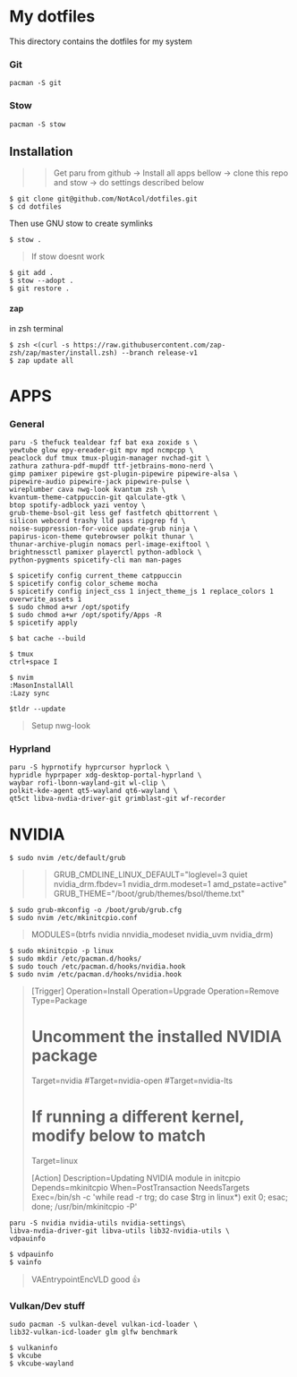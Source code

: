 
# My dotfiles

This directory contains the dotfiles for my system

### Git

```
pacman -S git
```

### Stow

```
pacman -S stow
```

## Installation

>>Get paru from github -> Install all apps bellow ->
clone this repo and stow -> do settings described below

```
$ git clone git@github.com/NotAcol/dotfiles.git
$ cd dotfiles
```

Then use GNU stow to create symlinks

```
$ stow .
```

>If stow doesnt work


```
$ git add .
$ stow --adopt .
$ git restore .
```

#### zap

in zsh terminal

```
$ zsh <(curl -s https://raw.githubusercontent.com/zap-zsh/zap/master/install.zsh) --branch release-v1
$ zap update all
```

# APPS

### General
```
paru -S thefuck tealdear fzf bat exa zoxide s \
yewtube glow epy-ereader-git mpv mpd ncmpcpp \
peaclock duf tmux tmux-plugin-manager nvchad-git \
zathura zathura-pdf-mupdf ttf-jetbrains-mono-nerd \
gimp pamixer pipewire gst-plugin-pipewire pipewire-alsa \
pipewire-audio pipewire-jack pipewire-pulse \
wireplumber cava nwg-look kvantum zsh \
kvantum-theme-catppuccin-git qalculate-gtk \
btop spotify-adblock yazi ventoy \
grub-theme-bsol-git less gef fastfetch qbittorrent \
silicon webcord trashy lld pass ripgrep fd \
noise-suppression-for-voice update-grub ninja \
papirus-icon-theme qutebrowser polkit thunar \
thunar-archive-plugin nomacs perl-image-exiftool \
brightnessctl pamixer playerctl python-adblock \
python-pygments spicetify-cli man man-pages
```

```
$ spicetify config current_theme catppuccin
$ spicetify config color_scheme mocha
$ spicetify config inject_css 1 inject_theme_js 1 replace_colors 1 overwrite_assets 1
$ sudo chmod a+wr /opt/spotify
$ sudo chmod a+wr /opt/spotify/Apps -R
$ spicetify apply

$ bat cache --build

$ tmux
ctrl+space I

$ nvim
:MasonInstallAll
:Lazy sync

$tldr --update
```
>Setup nwg-look

### Hyprland

```
paru -S hyprnotify hyprcursor hyprlock \
hypridle hyprpaper xdg-desktop-portal-hyprland \
waybar rofi-lbonn-wayland-git wl-clip \
polkit-kde-agent qt5-wayland qt6-wayland \
qt5ct libva-nvdia-driver-git grimblast-git wf-recorder
```

# NVIDIA

```
$ sudo nvim /etc/default/grub
```

>>GRUB_CMDLINE_LINUX_DEFAULT="loglevel=3 quiet nvidia_drm.fbdev=1 nvidia_drm.modeset=1 amd_pstate=active"
GRUB_THEME="/boot/grub/themes/bsol/theme.txt"

```
$ sudo grub-mkconfig -o /boot/grub/grub.cfg
$ sudo nvim /etc/mkinitcpio.conf
```

>MODULES=(btrfs nvidia nnvidia_modeset nvidia_uvm nvidia_drm)

```
$ sudo mkinitcpio -p linux
$ sudo mkdir /etc/pacman.d/hooks/ 
$ sudo touch /etc/pacman.d/hooks/nvidia.hook
$ sudo nvim /etc/pacman.d/hooks/nvidia.hook
```

>[Trigger]
>Operation=Install
>Operation=Upgrade
>Operation=Remove
>Type=Package
># Uncomment the installed NVIDIA package
>Target=nvidia
>#Target=nvidia-open
>#Target=nvidia-lts
># If running a different kernel, modify below to match
>Target=linux
>
>[Action]
>Description=Updating NVIDIA module in initcpio
>Depends=mkinitcpio
>When=PostTransaction
>NeedsTargets
>Exec=/bin/sh -c 'while read -r trg; do case $trg in linux*) exit 0; esac; done; /usr/bin/mkinitcpio -P'

```
paru -S nvidia nvidia-utils nvidia-settings\
libva-nvdia-driver-git libva-utils lib32-nvidia-utils \
vdpauinfo
```

```
$ vdpauinfo
$ vainfo
```

>VAEntrypointEncVLD good 👍

### Vulkan/Dev stuff

```
sudo pacman -S vulkan-devel vulkan-icd-loader \
lib32-vulkan-icd-loader glm glfw benchmark
```

```
$ vulkaninfo
$ vkcube
$ vkcube-wayland
```
